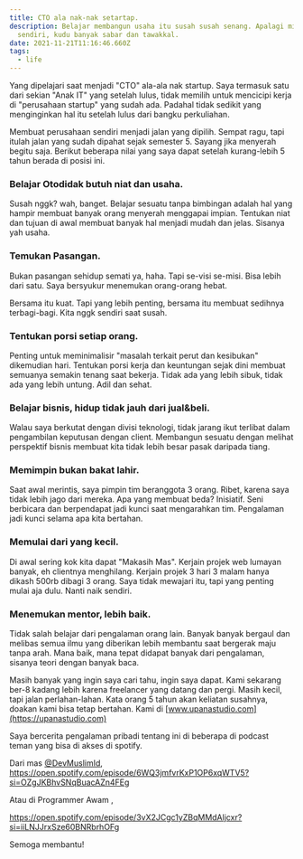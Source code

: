 ```yaml
---
title: CTO ala nak-nak setartap.
description: Belajar membangun usaha itu susah susah senang. Apalagi milik
  sendiri, kudu banyak sabar dan tawakkal.
date: 2021-11-21T11:16:46.660Z
tags:
  - life
---
```

Yang dipelajari saat menjadi "CTO" ala-ala nak startup. Saya termasuk satu dari sekian "Anak IT" yang setelah lulus, tidak memilih untuk mencicipi kerja di "perusahaan startup" yang sudah ada. Padahal tidak sedikit yang menginginkan hal itu setelah lulus dari bangku perkuliahan.

Membuat perusahaan sendiri menjadi jalan yang dipilih. Sempat ragu, tapi itulah jalan yang sudah dipahat sejak semester 5. Sayang jika menyerah begitu saja. Berikut beberapa nilai yang saya dapat setelah kurang-lebih 5 tahun berada di posisi ini.

### **Belajar Otodidak butuh niat dan usaha.**

Susah nggk? wah, banget. Belajar sesuatu tanpa bimbingan adalah hal yang hampir membuat banyak orang menyerah menggapai impian. Tentukan niat dan tujuan di awal membuat banyak hal menjadi mudah dan jelas. Sisanya yah usaha.

### **Temukan Pasangan.**

Bukan pasangan sehidup semati ya, haha. Tapi se-visi se-misi. Bisa lebih dari satu. Saya bersyukur menemukan orang-orang hebat.

Bersama itu kuat. Tapi yang lebih penting, bersama itu membuat sedihnya terbagi-bagi. Kita nggk sendiri saat susah.

### **Tentukan porsi setiap orang.**

Penting untuk meminimalisir "masalah terkait perut dan kesibukan" dikemudian hari. Tentukan porsi kerja dan keuntungan sejak dini membuat semuanya semakin tenang saat bekerja. Tidak ada yang lebih sibuk, tidak ada yang lebih untung. Adil dan sehat.

### **Belajar bisnis, hidup tidak jauh dari jual&beli.**

Walau saya berkutat dengan divisi teknologi, tidak jarang ikut terlibat dalam pengambilan keputusan dengan client. Membangun sesuatu dengan melihat perspektif bisnis membuat kita tidak lebih besar pasak daripada tiang.

### **Memimpin bukan bakat lahir.**

Saat awal merintis, saya pimpin tim beranggota 3 orang. Ribet, karena saya tidak lebih jago dari mereka. Apa yang membuat beda? Inisiatif. Seni berbicara dan berpendapat jadi kunci saat mengarahkan tim. Pengalaman jadi kunci selama apa kita bertahan.

### **Memulai dari yang kecil.**

Di awal sering kok kita dapat "Makasih Mas". Kerjain projek web lumayan banyak, eh clientnya menghilang. Kerjain projek 3 hari 3 malam hanya dikash 500rb dibagi 3 orang. Saya tidak mewajari itu, tapi yang penting mulai aja dulu. Nanti naik sendiri.

### **Menemukan mentor, lebih baik.**

Tidak salah belajar dari pengalaman orang lain. Banyak banyak bergaul dan melibas semua ilmu yang diberikan lebih membantu saat bergerak maju tanpa arah. Mana baik, mana tepat didapat banyak dari pengalaman, sisanya teori dengan banyak baca.

Masih banyak yang ingin saya cari tahu, ingin saya dapat. Kami sekarang ber-8 kadang lebih karena freelancer yang datang dan pergi. Masih kecil, tapi jalan perlahan-lahan. Kata orang 5 tahun akan keliatan susahnya, doakan kami bisa tetap bertahan. Kami di [www.upanastudio.com](https://upanastudio.com)

Saya bercerita pengalaman pribadi tentang ini di beberapa di podcast teman yang bisa di akses di spotify.

Dari mas [@DevMuslimId](https://twitter.com/@DevMuslimId), <https://open.spotify.com/episode/6WQ3jmfvrKxP1OP6xqWTV5?si=OZgJKBhvSNqBuacAZn4FEg>

Atau di Programmer Awam ,

<https://open.spotify.com/episode/3vX2JCgc1yZBqMMdAljcxr?si=iiLNJJrxSze60BNRbrhOFg>

Semoga membantu!